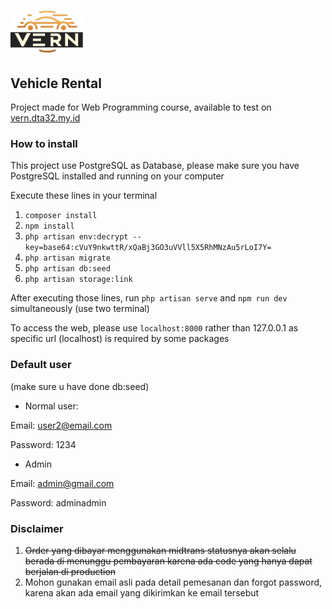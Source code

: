 # ![VERN](public/images/logo.png)

## Vehicle Rental

Project made for Web Programming course, available to test on [vern.dta32.my.id](https://vern.dta32.my.id)

### How to install

This project use PostgreSQL as Database, please make sure you have PostgreSQL installed and running on your computer

Execute these lines in your terminal

1. `composer install`
1. `npm install`
1. `php artisan env:decrypt --key=base64:cVuY9nkwttR/xQaBj3GO3uVVll5X5RhMNzAu5rLoI7Y=`
1. `php artisan migrate`
1. `php artisan db:seed`
1. `php artisan storage:link`

After executing those lines, run `php artisan serve` and `npm run dev` simultaneously (use two terminal)

To access the web, please use `localhost:8000` rather than 127.0.0.1 as specific url (localhost) is required by some packages

### Default user

(make sure u have done db:seed)

- Normal user:

Email: <user2@email.com>

Password: 1234

- Admin

Email: <admin@gmail.com>

Password: adminadmin

### Disclaimer

1. ~~Order yang dibayar menggunakan midtrans statusnya akan selalu berada di menunggu pembayaran karena ada code yang hanya dapat berjalan di production~~
1. Mohon gunakan email asli pada detail pemesanan dan forgot password, karena akan ada email yang dikirimkan ke email tersebut
